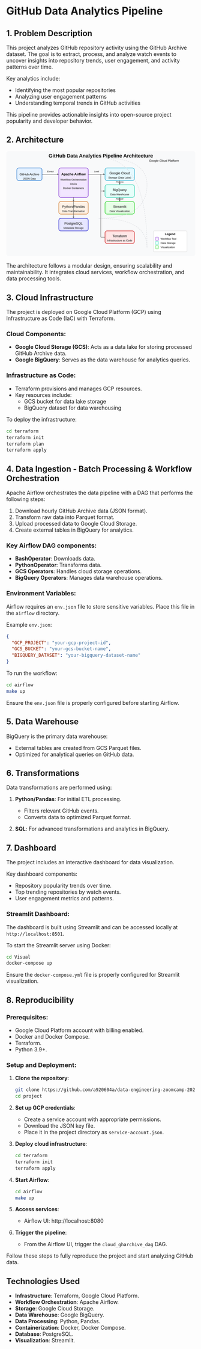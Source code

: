 # GitHub Data Analytics Pipeline

## 1. Problem Description

This project analyzes GitHub repository activity using the GitHub Archive dataset. The goal is to extract, process, and analyze watch events to uncover insights into repository trends, user engagement, and activity patterns over time.

Key analytics include:
- Identifying the most popular repositories
- Analyzing user engagement patterns
- Understanding temporal trends in GitHub activities

This pipeline provides actionable insights into open-source project popularity and developer behavior.

## 2. Architecture

![Architecture Diagram](architecture-diagram.svg)

The architecture follows a modular design, ensuring scalability and maintainability. It integrates cloud services, workflow orchestration, and data processing tools.

## 3. Cloud Infrastructure

The project is deployed on Google Cloud Platform (GCP) using Infrastructure as Code (IaC) with Terraform.

### Cloud Components:
- **Google Cloud Storage (GCS)**: Acts as a data lake for storing processed GitHub Archive data.
- **Google BigQuery**: Serves as the data warehouse for analytics queries.

### Infrastructure as Code:
- Terraform provisions and manages GCP resources.
- Key resources include:
  - GCS bucket for data lake storage
  - BigQuery dataset for data warehousing

To deploy the infrastructure:
```bash
cd terraform
terraform init
terraform plan
terraform apply
```

## 4. Data Ingestion - Batch Processing & Workflow Orchestration

Apache Airflow orchestrates the data pipeline with a DAG that performs the following steps:

1. Download hourly GitHub Archive data (JSON format).
2. Transform raw data into Parquet format.
3. Upload processed data to Google Cloud Storage.
4. Create external tables in BigQuery for analytics.

### Key Airflow DAG components:
- **BashOperator**: Downloads data.
- **PythonOperator**: Transforms data.
- **GCS Operators**: Handles cloud storage operations.
- **BigQuery Operators**: Manages data warehouse operations.

### Environment Variables:
Airflow requires an `env.json` file to store sensitive variables. Place this file in the `airflow` directory.

Example `env.json`:
```json
{
  "GCP_PROJECT": "your-gcp-project-id",
  "GCS_BUCKET": "your-gcs-bucket-name",
  "BIGQUERY_DATASET": "your-bigquery-dataset-name"
}
```

To run the workflow:
```bash
cd airflow
make up
```
Ensure the `env.json` file is properly configured before starting Airflow.

## 5. Data Warehouse

BigQuery is the primary data warehouse:
- External tables are created from GCS Parquet files.
- Optimized for analytical queries on GitHub data.

## 6. Transformations

Data transformations are performed using:

1. **Python/Pandas**: For initial ETL processing.
   - Filters relevant GitHub events.
   - Converts data to optimized Parquet format.

2. **SQL**: For advanced transformations and analytics in BigQuery.

## 7. Dashboard

The project includes an interactive dashboard for data visualization.

Key dashboard components:
- Repository popularity trends over time.
- Top trending repositories by watch events.
- User engagement metrics and patterns.

### Streamlit Dashboard:
The dashboard is built using Streamlit and can be accessed locally at `http://localhost:8501`.

To start the Streamlit server using Docker:
```bash
cd Visual
docker-compose up
```

Ensure the `docker-compose.yml` file is properly configured for Streamlit visualization.

## 8. Reproducibility

### Prerequisites:
- Google Cloud Platform account with billing enabled.
- Docker and Docker Compose.
- Terraform.
- Python 3.9+.

### Setup and Deployment:

1. **Clone the repository**:
   ```bash
   git clone https://github.com/a920604a/data-engineering-zoomcamp-2025.git
   cd project
   ```

2. **Set up GCP credentials**:
   - Create a service account with appropriate permissions.
   - Download the JSON key file.
   - Place it in the project directory as `service-account.json`.

3. **Deploy cloud infrastructure**:
   ```bash
   cd terraform
   terraform init
   terraform apply
   ```

4. **Start Airflow**:
   ```bash
   cd airflow
   make up
   ```

5. **Access services**:
   - Airflow UI: http://localhost:8080

6. **Trigger the pipeline**:
   - From the Airflow UI, trigger the `cloud_gharchive_dag` DAG.

Follow these steps to fully reproduce the project and start analyzing GitHub data.

## Technologies Used

- **Infrastructure**: Terraform, Google Cloud Platform.
- **Workflow Orchestration**: Apache Airflow.
- **Storage**: Google Cloud Storage.
- **Data Warehouse**: Google BigQuery.
- **Data Processing**: Python, Pandas.
- **Containerization**: Docker, Docker Compose.
- **Database**: PostgreSQL.
- **Visualization**: Streamlit.